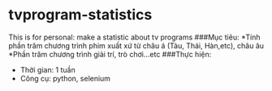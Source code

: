 # tvprogram-statistics
This is for personal: make a statistic about tv programs
###Mục tiêu: 
*Tính phần trăm chương trình phim xuất xứ từ châu á (Tàu, Thái, Hàn,etc), châu âu
*Phần trăm chương trình giải trí, trò chơi...etc
###Thực hiện: 

* Thời gian: 1 tuần
* Công cụ: python, selenium
